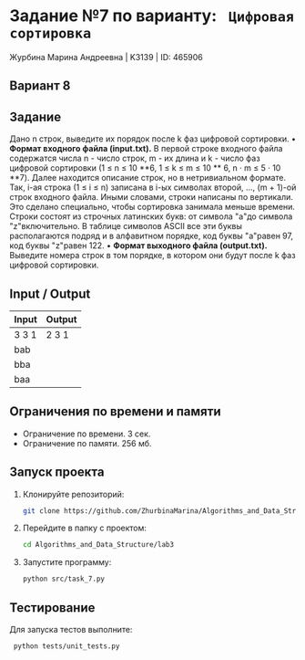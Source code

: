 # Задание №7 по варианту: ` Цифровая сортировка`
Журбина Марина Андреевна | K3139 | ID: 465906

## Вариант 8

## Задание 
Дано n строк, выведите их порядок после k фаз цифровой сортировки.
• **Формат входного файла (input.txt).** В первой строке входного файла содержатся числа n - число строк, m - их длина и k - число фаз цифровой сортировки (1 ≤ n ≤ 10 **6, 1 ≤ k ≤ m ≤ 10 ** 6, n · m ≤ 5 · 10 **7). Далее находится описание строк, но в нетривиальном формате. Так, i-ая строка (1 ≤ i ≤ n) записана в i-ых символах второй, ..., (m + 1)-ой строк входного файла. Иными словами, строки написаны по вертикали. Это сделано специально, чтобы сортировка занимала меньше времени.
Строки состоят из строчных латинских букв: от символа "a"до символа "z"включительно. В таблице символов ASCII все эти буквы располагаются подряд и в алфавитном порядке, код буквы "a"равен 97, код буквы "z"равен 122.
• **Формат выходного файла (output.txt).** Выведите номера строк в том порядке, в котором они будут после k фаз цифровой сортировки.

## Input / Output 

| Input    | Output |
|----------|----------|
| 3 3 1    | 2 3 1   |
| bab    |    |
| bba    |    |
| baa    |    |

## Ограничения по времени и памяти

- Ограничение по времени. 3 сек.
- Ограничение по памяти. 256 мб.


## Запуск проекта
1. Клонируйте репозиторий:
   ```bash
   git clone https://github.com/ZhurbinaMarina/Algorithms_and_Data_Structure.git
   ```
2. Перейдите в папку с проектом:
   ```bash
   cd Algorithms_and_Data_Structure/lab3
   ```
3. Запустите программу:
   ```bash
   python src/task_7.py
   ```

## Тестирование
Для запуска тестов выполните:
```bash
 python tests/unit_tests.py
```